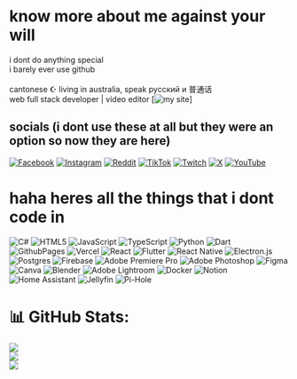 # know more about me against your will
i dont do anything special<br>i barely ever use github<br><br>cantonese ☪️ living in australia, speak русский и 普通话<br>web full stack developer | video editor 
[![my site](https://undivisible.dev/)]


## socials (i dont use these at all but they were an option so now they are here)
[![Facebook](https://img.shields.io/badge/Facebook-%231877F2.svg?logo=Facebook&logoColor=white)](https://facebook.com/undivisible) [![Instagram](https://img.shields.io/badge/Instagram-%23E4405F.svg?logo=Instagram&logoColor=white)](https://instagram.com/undivisible_) [![Reddit](https://img.shields.io/badge/Reddit-%23FF4500.svg?logo=Reddit&logoColor=white)](https://reddit.com/user/u/vms_zerorain) [![TikTok](https://img.shields.io/badge/TikTok-%23000000.svg?logo=TikTok&logoColor=white)](https://tiktok.com/@undivisible_) [![Twitch](https://img.shields.io/badge/Twitch-%239146FF.svg?logo=Twitch&logoColor=white)](https://twitch.tv/undivisible) [![X](https://img.shields.io/badge/X-black.svg?logo=X&logoColor=white)](https://x.com/undivisible_) [![YouTube](https://img.shields.io/badge/YouTube-%23FF0000.svg?logo=YouTube&logoColor=white)](https://youtube.com/@@undivisible) 

# haha heres all the things that i dont code in
![C#](https://img.shields.io/badge/c%23-%23239120.svg?style=flat&logo=csharp&logoColor=white) ![HTML5](https://img.shields.io/badge/html5-%23E34F26.svg?style=flat&logo=html5&logoColor=white) ![JavaScript](https://img.shields.io/badge/javascript-%23323330.svg?style=flat&logo=javascript&logoColor=%23F7DF1E) ![TypeScript](https://img.shields.io/badge/typescript-%23007ACC.svg?style=flat&logo=typescript&logoColor=white) ![Python](https://img.shields.io/badge/python-3670A0?style=flat&logo=python&logoColor=ffdd54) ![Dart](https://img.shields.io/badge/dart-%230175C2.svg?style=flat&logo=dart&logoColor=white) ![GithubPages](https://img.shields.io/badge/github%20pages-121013?style=flat&logo=github&logoColor=white) ![Vercel](https://img.shields.io/badge/vercel-%23000000.svg?style=flat&logo=vercel&logoColor=white) ![React](https://img.shields.io/badge/react-%2320232a.svg?style=flat&logo=react&logoColor=%2361DAFB) ![Flutter](https://img.shields.io/badge/Flutter-%2302569B.svg?style=flat&logo=Flutter&logoColor=white) ![React Native](https://img.shields.io/badge/react_native-%2320232a.svg?style=flat&logo=react&logoColor=%2361DAFB) ![Electron.js](https://img.shields.io/badge/Electron-191970?style=flat&logo=Electron&logoColor=white) ![Postgres](https://img.shields.io/badge/postgres-%23316192.svg?style=flat&logo=postgresql&logoColor=white) ![Firebase](https://img.shields.io/badge/Firebase-039BE5?style=flat&logo=Firebase&logoColor=white) ![Adobe Premiere Pro](https://img.shields.io/badge/Adobe%20Premiere%20Pro-9999FF.svg?style=flat&logo=Adobe%20Premiere%20Pro&logoColor=white) ![Adobe Photoshop](https://img.shields.io/badge/adobe%20photoshop-%2331A8FF.svg?style=flat&logo=adobe%20photoshop&logoColor=white) ![Figma](https://img.shields.io/badge/figma-%23F24E1E.svg?style=flat&logo=figma&logoColor=white) ![Canva](https://img.shields.io/badge/Canva-%2300C4CC.svg?style=flat&logo=Canva&logoColor=white) ![Blender](https://img.shields.io/badge/blender-%23F5792A.svg?style=flat&logo=blender&logoColor=white) ![Adobe Lightroom](https://img.shields.io/badge/Adobe%20Lightroom-31A8FF.svg?style=flat&logo=Adobe%20Lightroom&logoColor=white) ![Docker](https://img.shields.io/badge/docker-%230db7ed.svg?style=flat&logo=docker&logoColor=white) ![Notion](https://img.shields.io/badge/Notion-%23000000.svg?style=flat&logo=notion&logoColor=white) ![Home Assistant](https://img.shields.io/badge/home%20assistant-%2341BDF5.svg?style=flat&logo=home-assistant&logoColor=white) ![Jellyfin](https://img.shields.io/badge/jellyfin-%23000B25.svg?style=flat&logo=Jellyfin&logoColor=00A4DC) ![Pi-Hole](https://img.shields.io/badge/pihole-%2396060C.svg?style=flat&logo=pi-hole&logoColor=white)
# 📊 GitHub Stats:
![](https://github-readme-stats.vercel.app/api?username=undivisible&theme=nord&hide_border=true&include_all_commits=false&count_private=false)<br/>
![](https://github-readme-streak-stats.herokuapp.com/?user=undivisible&theme=nord&hide_border=true)<br/>
![](https://github-readme-stats.vercel.app/api/top-langs/?username=undivisible&theme=nord&hide_border=true&include_all_commits=false&count_private=false&layout=compact)

<!-- Proudly created with GPRM ( https://gprm.itsvg.in ) -->
